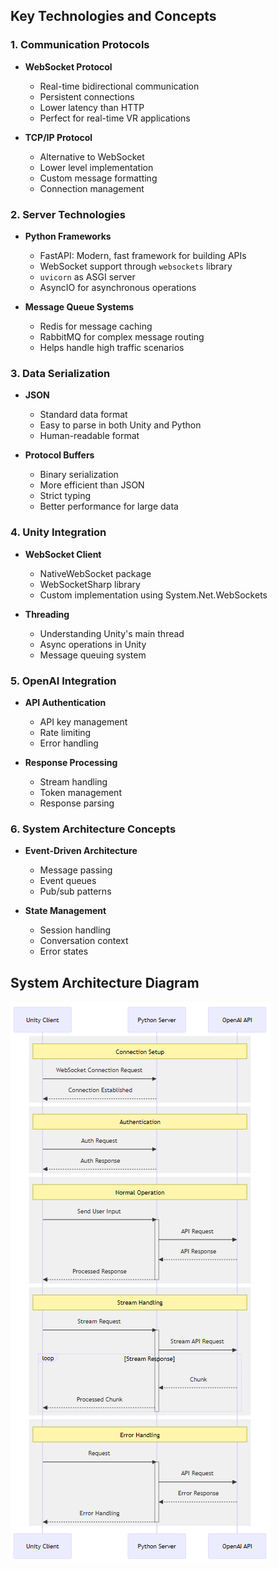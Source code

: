  
## Key Technologies and Concepts

### 1. Communication Protocols


- **WebSocket Protocol**
  - Real-time bidirectional communication
  - Persistent connections
  - Lower latency than HTTP
  - Perfect for real-time VR applications

- **TCP/IP Protocol**
  - Alternative to WebSocket
  - Lower level implementation
  - Custom message formatting
  - Connection management

### 2. Server Technologies


- **Python Frameworks**
  - FastAPI: Modern, fast framework for building APIs
  - WebSocket support through `websockets` library
  - `uvicorn` as ASGI server
  - AsyncIO for asynchronous operations

- **Message Queue Systems**
  - Redis for message caching
  - RabbitMQ for complex message routing
  - Helps handle high traffic scenarios

### 3. Data Serialization
- **JSON**
  - Standard data format
  - Easy to parse in both Unity and Python
  - Human-readable format

- **Protocol Buffers**
  - Binary serialization
  - More efficient than JSON
  - Strict typing
  - Better performance for large data

### 4. Unity Integration


- **WebSocket Client**
  - NativeWebSocket package
  - WebSocketSharp library
  - Custom implementation using System.Net.WebSockets

- **Threading**
  - Understanding Unity's main thread
  - Async operations in Unity
  - Message queuing system

### 5. OpenAI Integration
- **API Authentication**
  - API key management
  - Rate limiting
  - Error handling

- **Response Processing**
  - Stream handling
  - Token management
  - Response parsing

### 6. System Architecture Concepts

- **Event-Driven Architecture**

  - Message passing
  - Event queues
  - Pub/sub patterns

- **State Management**

  - Session handling
  - Conversation context
  - Error states


## System Architecture Diagram
 
![image](./images/02-img.png)
 